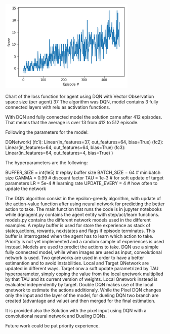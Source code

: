 [![chart DQN](https://github.com/dgiunchi/DeepReinforcementLearningND_Navigation/blob/master/chartDQN.png)](#training)

Chart of the loss function for agent using DQN with Vector Observation space size (per agent) 37
The algorithm was DQN, model contains 3 fully connected layers with relu as activation functions.

With DQN and fully connected model the solution came after 412 episodes. That means that the average is over 13 from 412 to 512 episode.

Following the parameters for the model:

DQNetwork(
  (fc1): Linear(in_features=37, out_features=64, bias=True)
  (fc2): Linear(in_features=64, out_features=64, bias=True)
  (fc3): Linear(in_features=64, out_features=4, bias=True)
)

The hyperparameters are the following:

BUFFER_SIZE = int(1e5)  # replay buffer size
BATCH_SIZE = 64         # minibatch size
GAMMA = 0.99            # discount factor
TAU = 1e-3              # for soft update of target parameters
LR = 5e-4               # learning rate 
UPDATE_EVERY = 4        # how often to update the network

The DQN algorithm consist in the epsilon-greedy algorithm, with update of the action-value function after using neural network 
for predicting the better action to take.
The main function that runs the code is in jupyter notebooks while dqnagent.py contains the agent entity with step/act/learn functions.
models.py contains the different network models used in the different examples.
A replay buffer is used for store the experience as stack of states,actions, rewards, nextstates and flags if episode terminates.
This buffer is interrogated when the agent has to learn which action to take. Priority is not yet implemented and a random sample of experiences is used instead.
Models are used to predict the actions to take. DQN use a simple fully connected model, while when images are used as input, convolutional network is used.
Two qnetworks are used in order to have a better estimantion and to avoid instabilities. Local and Target QNetwork are updated in different ways. Target onw a soft update parametrized 
by TAU hyperparameter, simply coping the value from the local qnetwork multiplied by that TAU and its current version of weights.
Local Qnetwork instead is evaluated independently by target. Double DQN makes use of the local qnetwork to estimate the actions additionaly.
While the Pixel DQN changes only the input and the layer of the model, for dueling DQN two branch are created (advantage and value) and then merged for the final estimation.

It is provided also the Solution with the pixel input using DQN with a convolutional neural network and Dueling DQNs.

Future work could be put priority experience.


